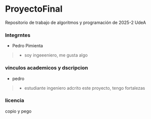 # ProyectoFinal
Repositorio de trabajo de algoritmos y programación de 2025-2 UdeA


### Integrntes
* Pedro Pimienta
>* soy ingeeeniero, me gusta algo

### vinculos academicos y dscripcion
* pedro
>* estudiante ingeniero adcrito este proyecto, tengo fortalezas
  
### licencia
copio y pego
